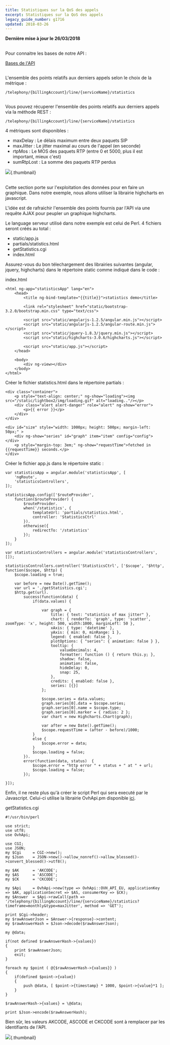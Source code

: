 ```yaml
---
title: Statistiques sur la QoS des appels
excerpt: Statistiques sur la QoS des appels
legacy_guide_number: g1716
updated: 2018-03-26
---
```


**Dernière mise à jour le 26/03/2018**


## 
Pour connaitre les bases de notre API :

[Bases de l'API](/pages/manage_and_operate/api/first-steps)


## 
L'ensemble des points relatifs aux derniers appels selon le choix de la métrique :

```
/telephony/{billingAccount}/line/{serviceName}/statistics
```




## 
Vous pouvez récuperer l'ensemble des points relatifs aux derniers appels via la méthode REST :

```
/telephony/{billingAccount}/line/{serviceName}/statistics
```


4 métriques sont disponibles :

- maxDelay : Le délais maximum entre deux paquets SIP
- maxJitter : Le jitter maximal au cours de l'appel (en seconde)
- rtpMos : Le MOS des paquets RTP (entre 0 et 5000, plus il est important, mieux c'est)
- sumRtpLost : La somme des paquets RTP perdus



![](images/img_2547.jpg){.thumbnail}


## 
Cette section porte sur l'exploitation des données pour en faire un graphique. Dans notre exemple, 
nous allons utiliser la librairie highcharts en javascript.

L'idée est de rafraichir l'ensemble des points fournis par l'API via une requête AJAX pour peupler 
un graphique highcharts.

Le language serveur utilisé dans notre exemple est celui de Perl. 4 fichiers seront créés au total :


- static/app.js
- partials/statistics.html
- getStatistics.cgi
- index.html


Assurez-vous du bon télechargement des librairies suivantes (angular, jquery, highcharts) dans le répertoire static comme indiqué dans le code :

index.html

```
<html ng-app="statisticsApp" lang="en">
    <head>
        <title ng-bind-template="{{title}}">statistics demo</title>

        <link rel="stylesheet" href="static/bootstrap-3.2.0/bootstrap.min.css" type="text/css">

        <script src="static/angularjs-1.2.5/angular.min.js"></script>
        <script src="static/angularjs-1.2.5/angular-route.min.js"></script>
        <script src="static/jquery-1.8.3/jquery.min.js"></script>
        <script src="static/highcharts-3.0.6/highcharts.js"></script>

        <script src="static/app.js"></script>
    </head>

    <body>
        <div ng-view></div>
    </body>
</html>
```


Créer le fichier statistics.html dans le répertoire partials :

```
<div class="container">
    <p style="text-align: center;" ng-show="loading"><img src="/static/lightbox2/img/loading.gif" alt="loading.."/></p>
    <div class="alert alert-danger" role="alert" ng-show="error">
        <p>{{ error }}</p>
    </div>
</div>

<div id="size" style="width: 1000px; height: 500px; margin-left: 50px;" >
    <div ng-show="series" id="graph" item="item" config="config"></div>
    <p style="margin-top: 3em;" ng-show="requestTime">fetched in {{requestTime}} seconds.</p>
</div>
```


Créer le fichier app.js dans le répertoire static :

```
var statisticsApp = angular.module('statisticsApp', [
    'ngRoute',
    'statisticsControllers',
]);

statisticsApp.config(['$routeProvider',
    function($routeProvider) {
        $routeProvider.
        when('/statistics', {
            templateUrl: 'partials/statistics.html',
            controller: 'StatisticsCtrl'
        }).
        otherwise({
            redirectTo: '/statistics'
        });
    }
]);

var statisticsControllers = angular.module('statisticsControllers', []);

statisticsControllers.controller('StatisticsCtrl', ['$scope', '$http', function($scope, $http) {
    $scope.loading = true;

    var before = new Date().getTime();
    var url = './getStatistics.cgi';
    $http.get(url).
        success(function(data) {
            if(data.values) {

                var graph = {
                    title: { text: "statistics of max jitter" },
                    chart: { renderTo: 'graph', type: 'scatter', zoomType: 'x', height: 500, width:1000, marginLeft: 50 },
                    xAxis: { type: 'datetime' },
                    yAxis: { min: 0, minRange: 1 },
                    legend: { enabled: false },
                    plotOptions: { "series": { animation: false } },
                    tooltip: {
                        valueDecimals: 4,
                        formatter: function () { return this.y; },
                        shadow: false,
                        animation: false,
                        hideDelay: 0,
                        snap: 25,
                    },
                    credits: { enabled: false },
                    series: [{}]
                };

                $scope.series = data.values;
                graph.series[0].data = $scope.series;
                graph.series[0].name = $scope.type;
                graph.series[0].marker = { radius: 2 };
                var chart = new Highcharts.Chart(graph);

                var after = new Date().getTime();
                $scope.requestTime = (after - before)/1000;
            }
            else {
                $scope.error = data;
            }
            $scope.loading = false;
        }).
        error(function(data, status)  {
            $scope.error = "http error " + status + " at " + url;
            $scope.loading = false;
        });

}]);
```


Enfin, il ne reste plus qu'à créer le script Perl qui sera executé par le Javascript. Celui-ci utilise la librairie OvhApi.pm disponible [ici](https://github.com/ovh/perl-ovh).

getStatistics.cgi

```
#!/usr/bin/perl

use strict;
use utf8;
use OvhApi;

use CGI;
use JSON;
my $Cgi     = CGI->new();
my $Json    = JSON->new()->allow_nonref()->allow_blessed()->convert_blessed()->utf8();

my $AK      = 'AKCODE';
my $AS      = 'ASCODE';
my $CK      = 'CKCODE';

my $Api     = OvhApi->new(type => OvhApi::OVH_API_EU, applicationKey => $AK, applicationSecret => $AS, consumerKey => $CK);
my $Answer  = $Api->rawCall(path => '/telephony/{billingAccount}/line/{serviceName}/statistics?timeframe=monthly&type=maxJitter', method => 'GET');

print $Cgi->header;
my $rawAnswerJson = $Answer->{response}->content;
my $rawAnswerHash = $Json->decode($rawAnswerJson);

my @data;

if(not defined $rawAnswerHash->{values})
{
    print $rawAnswerJson;
    exit;
}

foreach my $point ( @{$rawAnswerHash->{values}} )
{
    if(defined $point->{value})
    {
        push @data, [ $point->{timestamp} * 1000, $point->{value}*1 ];
    }
}

$rawAnswerHash->{values} = \@data;

print $Json->encode($rawAnswerHash);
```


Bien sûr, les valeurs AKCODE, ASCODE et CKCODE sont à remplacer par les identifiants de l'API.

![](images/img_2546.jpg){.thumbnail}

